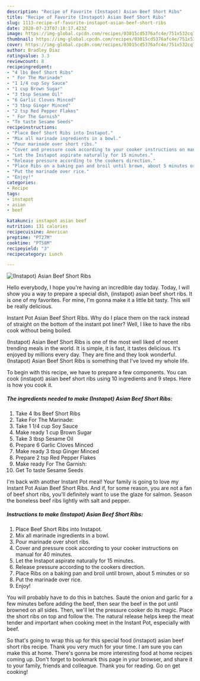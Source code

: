 ```yaml
---
description: "Recipe of Favorite (Instapot) Asian Beef Short Ribs"
title: "Recipe of Favorite (Instapot) Asian Beef Short Ribs"
slug: 1113-recipe-of-favorite-instapot-asian-beef-short-ribs
date: 2020-07-23T07:18:17.423Z
image: https://img-global.cpcdn.com/recipes/03015cd5376afc4e/751x532cq70/instapot-asian-beef-short-ribs-recipe-main-photo.jpg
thumbnail: https://img-global.cpcdn.com/recipes/03015cd5376afc4e/751x532cq70/instapot-asian-beef-short-ribs-recipe-main-photo.jpg
cover: https://img-global.cpcdn.com/recipes/03015cd5376afc4e/751x532cq70/instapot-asian-beef-short-ribs-recipe-main-photo.jpg
author: Bradley Diaz
ratingvalue: 3.3
reviewcount: 8
recipeingredient:
- "4 lbs Beef Short Ribs"
- " For The Marinade"
- "1 1/4 cup Soy Sauce"
- "1 cup Brown Sugar"
- "3 tbsp Sesame Oil"
- "6 Garlic Cloves Minced"
- "3 tbsp Ginger Minced"
- "2 tsp Red Pepper Flakes"
- " For The Garnish"
- "To taste Sesame Seeds"
recipeinstructions:
- "Place Beef Short Ribs into Instapot."
- "Mix all marinade ingredients in a bowl."
- "Pour marinade over short ribs."
- "Cover and pressure cook according to your cooker instructions on manual for 40 minutes."
- "Let the Instapot aspirate naturally for 15 minutes."
- "Release pressure according to the cookers direction."
- "Place Ribs on a baking pan and broil until brown, about 5 minutes or so"
- "Put the marinade over rice."
- "Enjoy!"
categories:
- Recipe
tags:
- instapot
- asian
- beef

katakunci: instapot asian beef 
nutrition: 131 calories
recipecuisine: American
preptime: "PT27M"
cooktime: "PT58M"
recipeyield: "3"
recipecategory: Lunch

---
```



![(Instapot) Asian Beef Short Ribs](https://img-global.cpcdn.com/recipes/03015cd5376afc4e/751x532cq70/instapot-asian-beef-short-ribs-recipe-main-photo.jpg)

Hello everybody, I hope you're having an incredible day today. Today, I will show you a way to prepare a special dish, (instapot) asian beef short ribs. It is one of my favorites. For mine, I'm gonna make it a little bit tasty. This will be really delicious.

Instant Pot Asian Beef Short Ribs. Why do I place them on the rack instead of straight on the bottom of the instant pot liner? Well, I like to have the ribs cook without being boiled.

(Instapot) Asian Beef Short Ribs is one of the most well liked of recent trending meals in the world. It is simple, it is fast, it tastes delicious. It's enjoyed by millions every day. They are fine and they look wonderful. (Instapot) Asian Beef Short Ribs is something that I've loved my whole life.


To begin with this recipe, we have to prepare a few components. You can cook (instapot) asian beef short ribs using 10 ingredients and 9 steps. Here is how you cook it.

<!--inarticleads1-->

##### The ingredients needed to make (Instapot) Asian Beef Short Ribs:

1. Take 4 lbs Beef Short Ribs
1. Take  For The Marinade:
1. Take 1 1/4 cup Soy Sauce
1. Make ready 1 cup Brown Sugar
1. Take 3 tbsp Sesame Oil
1. Prepare 6 Garlic Cloves Minced
1. Make ready 3 tbsp Ginger Minced
1. Prepare 2 tsp Red Pepper Flakes
1. Make ready  For The Garnish:
1. Get To taste Sesame Seeds


I&#39;m back with another Instant Pot meal! Your family is going to love my Instant Pot Asian Beef Short Ribs. And if, for some reason, you are not a fan of beef short ribs, you&#39;ll definitely want to use the glaze for salmon. Season the boneless beef ribs lightly with salt and pepper. 

<!--inarticleads2-->

##### Instructions to make (Instapot) Asian Beef Short Ribs:

1. Place Beef Short Ribs into Instapot.
1. Mix all marinade ingredients in a bowl.
1. Pour marinade over short ribs.
1. Cover and pressure cook according to your cooker instructions on manual for 40 minutes.
1. Let the Instapot aspirate naturally for 15 minutes.
1. Release pressure according to the cookers direction.
1. Place Ribs on a baking pan and broil until brown, about 5 minutes or so
1. Put the marinade over rice.
1. Enjoy!


You will probably have to do this in batches. Sauté the onion and garlic for a few minutes before adding the beef, then sear the beef in the pot until browned on all sides. Then, we&#39;ll let the pressure cooker do its magic. Place the short ribs on top and follow the. The natural release helps keep the meat tender and important when cooking meet in the Instant Pot, especially with beef. 

So that's going to wrap this up for this special food (instapot) asian beef short ribs recipe. Thank you very much for your time. I am sure you can make this at home. There's gonna be more interesting food at home recipes coming up. Don't forget to bookmark this page in your browser, and share it to your family, friends and colleague. Thank you for reading. Go on get cooking!

